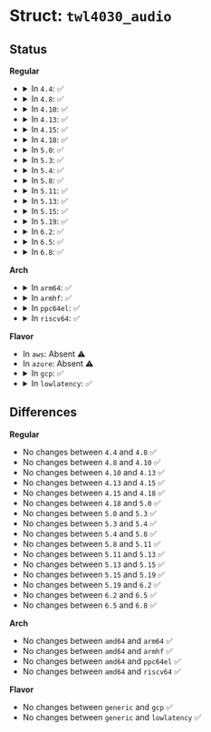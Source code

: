 # Struct: <code>twl4030_audio</code>

## Status
<b>Regular</b>
<ul>
<li>
<details>
<summary>In <code>4.4</code>: ✅</summary>

```c
struct twl4030_audio {
    unsigned int audio_mclk;
    struct mutex mutex;
    struct twl4030_audio_resource resource[2];
    struct mfd_cell cells[2];
};
```
</details>
</li>
<li>
<details>
<summary>In <code>4.8</code>: ✅</summary>

```c
struct twl4030_audio {
    unsigned int audio_mclk;
    struct mutex mutex;
    struct twl4030_audio_resource resource[2];
    struct mfd_cell cells[2];
};
```
</details>
</li>
<li>
<details>
<summary>In <code>4.10</code>: ✅</summary>

```c
struct twl4030_audio {
    unsigned int audio_mclk;
    struct mutex mutex;
    struct twl4030_audio_resource resource[2];
    struct mfd_cell cells[2];
};
```
</details>
</li>
<li>
<details>
<summary>In <code>4.13</code>: ✅</summary>

```c
struct twl4030_audio {
    unsigned int audio_mclk;
    struct mutex mutex;
    struct twl4030_audio_resource resource[2];
    struct mfd_cell cells[2];
};
```
</details>
</li>
<li>
<details>
<summary>In <code>4.15</code>: ✅</summary>

```c
struct twl4030_audio {
    unsigned int audio_mclk;
    struct mutex mutex;
    struct twl4030_audio_resource resource[2];
    struct mfd_cell cells[2];
};
```
</details>
</li>
<li>
<details>
<summary>In <code>4.18</code>: ✅</summary>

```c
struct twl4030_audio {
    unsigned int audio_mclk;
    struct mutex mutex;
    struct twl4030_audio_resource resource[2];
    struct mfd_cell cells[2];
};
```
</details>
</li>
<li>
<details>
<summary>In <code>5.0</code>: ✅</summary>

```c
struct twl4030_audio {
    unsigned int audio_mclk;
    struct mutex mutex;
    struct twl4030_audio_resource resource[2];
    struct mfd_cell cells[2];
};
```
</details>
</li>
<li>
<details>
<summary>In <code>5.3</code>: ✅</summary>

```c
struct twl4030_audio {
    unsigned int audio_mclk;
    struct mutex mutex;
    struct twl4030_audio_resource resource[2];
    struct mfd_cell cells[2];
};
```
</details>
</li>
<li>
<details>
<summary>In <code>5.4</code>: ✅</summary>

```c
struct twl4030_audio {
    unsigned int audio_mclk;
    struct mutex mutex;
    struct twl4030_audio_resource resource[2];
    struct mfd_cell cells[2];
};
```
</details>
</li>
<li>
<details>
<summary>In <code>5.8</code>: ✅</summary>

```c
struct twl4030_audio {
    unsigned int audio_mclk;
    struct mutex mutex;
    struct twl4030_audio_resource resource[2];
    struct mfd_cell cells[2];
};
```
</details>
</li>
<li>
<details>
<summary>In <code>5.11</code>: ✅</summary>

```c
struct twl4030_audio {
    unsigned int audio_mclk;
    struct mutex mutex;
    struct twl4030_audio_resource resource[2];
    struct mfd_cell cells[2];
};
```
</details>
</li>
<li>
<details>
<summary>In <code>5.13</code>: ✅</summary>

```c
struct twl4030_audio {
    unsigned int audio_mclk;
    struct mutex mutex;
    struct twl4030_audio_resource resource[2];
    struct mfd_cell cells[2];
};
```
</details>
</li>
<li>
<details>
<summary>In <code>5.15</code>: ✅</summary>

```c
struct twl4030_audio {
    unsigned int audio_mclk;
    struct mutex mutex;
    struct twl4030_audio_resource resource[2];
    struct mfd_cell cells[2];
};
```
</details>
</li>
<li>
<details>
<summary>In <code>5.19</code>: ✅</summary>

```c
struct twl4030_audio {
    unsigned int audio_mclk;
    struct mutex mutex;
    struct twl4030_audio_resource resource[2];
    struct mfd_cell cells[2];
};
```
</details>
</li>
<li>
<details>
<summary>In <code>6.2</code>: ✅</summary>

```c
struct twl4030_audio {
    unsigned int audio_mclk;
    struct mutex mutex;
    struct twl4030_audio_resource resource[2];
    struct mfd_cell cells[2];
};
```
</details>
</li>
<li>
<details>
<summary>In <code>6.5</code>: ✅</summary>

```c
struct twl4030_audio {
    unsigned int audio_mclk;
    struct mutex mutex;
    struct twl4030_audio_resource resource[2];
    struct mfd_cell cells[2];
};
```
</details>
</li>
<li>
<details>
<summary>In <code>6.8</code>: ✅</summary>

```c
struct twl4030_audio {
    unsigned int audio_mclk;
    struct mutex mutex;
    struct twl4030_audio_resource resource[2];
    struct mfd_cell cells[2];
};
```
</details>
</li>
</ul>
<b>Arch</b>
<ul>
<li>
<details>
<summary>In <code>arm64</code>: ✅</summary>

```c
struct twl4030_audio {
    unsigned int audio_mclk;
    struct mutex mutex;
    struct twl4030_audio_resource resource[2];
    struct mfd_cell cells[2];
};
```
</details>
</li>
<li>
<details>
<summary>In <code>armhf</code>: ✅</summary>

```c
struct twl4030_audio {
    unsigned int audio_mclk;
    struct mutex mutex;
    struct twl4030_audio_resource resource[2];
    struct mfd_cell cells[2];
};
```
</details>
</li>
<li>
<details>
<summary>In <code>ppc64el</code>: ✅</summary>

```c
struct twl4030_audio {
    unsigned int audio_mclk;
    struct mutex mutex;
    struct twl4030_audio_resource resource[2];
    struct mfd_cell cells[2];
};
```
</details>
</li>
<li>
<details>
<summary>In <code>riscv64</code>: ✅</summary>

```c
struct twl4030_audio {
    unsigned int audio_mclk;
    struct mutex mutex;
    struct twl4030_audio_resource resource[2];
    struct mfd_cell cells[2];
};
```
</details>
</li>
</ul>
<b>Flavor</b>
<ul>
<li>
In <code>aws</code>: Absent ⚠️
</li>
<li>
In <code>azure</code>: Absent ⚠️
</li>
<li>
<details>
<summary>In <code>gcp</code>: ✅</summary>

```c
struct twl4030_audio {
    unsigned int audio_mclk;
    struct mutex mutex;
    struct twl4030_audio_resource resource[2];
    struct mfd_cell cells[2];
};
```
</details>
</li>
<li>
<details>
<summary>In <code>lowlatency</code>: ✅</summary>

```c
struct twl4030_audio {
    unsigned int audio_mclk;
    struct mutex mutex;
    struct twl4030_audio_resource resource[2];
    struct mfd_cell cells[2];
};
```
</details>
</li>
</ul>

## Differences
<b>Regular</b>
<ul>
<li>
No changes between <code>4.4</code> and <code>4.8</code> ✅
</li>
<li>
No changes between <code>4.8</code> and <code>4.10</code> ✅
</li>
<li>
No changes between <code>4.10</code> and <code>4.13</code> ✅
</li>
<li>
No changes between <code>4.13</code> and <code>4.15</code> ✅
</li>
<li>
No changes between <code>4.15</code> and <code>4.18</code> ✅
</li>
<li>
No changes between <code>4.18</code> and <code>5.0</code> ✅
</li>
<li>
No changes between <code>5.0</code> and <code>5.3</code> ✅
</li>
<li>
No changes between <code>5.3</code> and <code>5.4</code> ✅
</li>
<li>
No changes between <code>5.4</code> and <code>5.8</code> ✅
</li>
<li>
No changes between <code>5.8</code> and <code>5.11</code> ✅
</li>
<li>
No changes between <code>5.11</code> and <code>5.13</code> ✅
</li>
<li>
No changes between <code>5.13</code> and <code>5.15</code> ✅
</li>
<li>
No changes between <code>5.15</code> and <code>5.19</code> ✅
</li>
<li>
No changes between <code>5.19</code> and <code>6.2</code> ✅
</li>
<li>
No changes between <code>6.2</code> and <code>6.5</code> ✅
</li>
<li>
No changes between <code>6.5</code> and <code>6.8</code> ✅
</li>
</ul>
<b>Arch</b>
<ul>
<li>
No changes between <code>amd64</code> and <code>arm64</code> ✅
</li>
<li>
No changes between <code>amd64</code> and <code>armhf</code> ✅
</li>
<li>
No changes between <code>amd64</code> and <code>ppc64el</code> ✅
</li>
<li>
No changes between <code>amd64</code> and <code>riscv64</code> ✅
</li>
</ul>
<b>Flavor</b>
<ul>
<li>
No changes between <code>generic</code> and <code>gcp</code> ✅
</li>
<li>
No changes between <code>generic</code> and <code>lowlatency</code> ✅
</li>
</ul>
